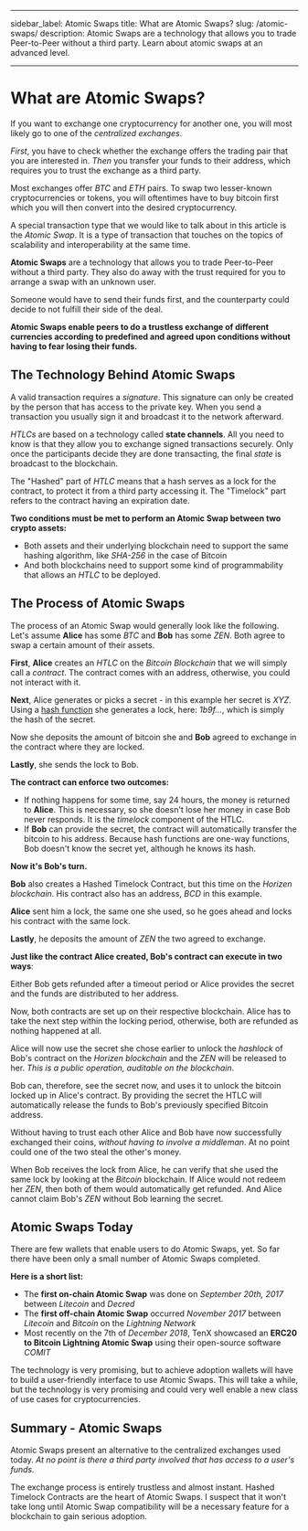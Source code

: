 ﻿---

sidebar_label: Atomic Swaps
title: What are Atomic Swaps?
slug: /atomic-swaps/
description: Atomic Swaps are a technology that allows you to trade Peer-to-Peer without a third party. Learn about atomic swaps at an advanced level.

---

# What are Atomic Swaps?

If you want to exchange one cryptocurrency for another one, you will most likely go to one of the _centralized exchanges_. 

_First_, you have to check whether the exchange offers the trading pair that you are interested in. _Then_ you transfer your funds to their address, which requires you to trust the exchange as a third party. 

Most exchanges offer _BTC_ and _ETH_ pairs. To swap two lesser-known cryptocurrencies or tokens, you will oftentimes have to buy bitcoin first which you will then convert into the desired cryptocurrency.

A special transaction type that we would like to talk about in this article is the _Atomic Swap_. It is a type of transaction that touches on the topics of scalability and interoperability at the same time.

**Atomic Swaps** are a technology that allows you to trade Peer-to-Peer without a third party. They also do away with the trust required for you to arrange a swap with an unknown user. 

Someone would have to send their funds first, and the counterparty could decide to not fulfill their side of the deal. 

**Atomic Swaps enable peers to do a trustless exchange of different currencies according to predefined and agreed upon conditions without having to fear losing their funds.**

## The Technology Behind Atomic Swaps

A valid transaction requires a _signature_. This signature can only be created by the person that has access to the private key. When you send a transaction you usually sign it and broadcast it to the network afterward.

_HTLCs_ are based on a technology called **state channels**. All you need to know is that they allow you to exchange signed transactions securely. Only once the participants decide they are done transacting, the final _state_ is broadcast to the blockchain.

The "Hashed" part of _HTLC_ means that a hash serves as a lock for the contract, to protect it from a third party accessing it. The "Timelock" part refers to the contract having an expiration date.

**Two conditions must be met to perform an Atomic Swap between two crypto assets:** 

- Both assets and their underlying blockchain need to support the same hashing algorithm, like _SHA-256_ in the case of Bitcoin 
- And both blockchains need to support some kind of programmability that allows an *HTLC* to be deployed.

## The Process of Atomic Swaps

The process of an Atomic Swap would generally look like the following. Let's assume **Alice** has some _BTC_ and **Bob** has some _ZEN_. Both agree to swap a certain amount of their assets.

**First**, **Alice** creates an _HTLC_ on the _Bitcoin Blockchain_ that we will simply call a _contract_. The contract comes with an address, otherwise, you could not interact with it. 

**Next**, Alice generates or picks a secret - in this example her secret is _XYZ_. Using a [hash function](https://www.horizen.io/academy/hash-functions/) she generates a lock, here: _1b9f..._, which is simply the hash of the secret. 

Now she deposits the amount of bitcoin she and **Bob** agreed to exchange in the contract where they are locked. 

**Lastly**, she sends the lock to Bob.

**The contract can enforce two outcomes:**

- If nothing happens for some time, say 24 hours, the money is returned to **Alice**. This is necessary, so she doesn't lose her money in case Bob never responds. It is the _timelock_ component of the HTLC.
- If **Bob** can provide the secret, the contract will automatically transfer the bitcoin to his address. Because hash functions are one-way functions, Bob doesn't know the secret yet, although he knows its hash.

**Now it's Bob's turn.**

**Bob** also creates a Hashed Timelock Contract, but this time on the _Horizen blockchain_. 
His contract also has an address, _BCD_ in this example. 

**Alice** sent him a lock, the same one she used, so he goes ahead and locks his contract with the same lock. 

**Lastly**, he deposits the amount of _ZEN_ the two agreed to exchange. 

**Just like the contract Alice created, Bob's contract can execute in two ways**: 

Either Bob gets refunded after a timeout period or Alice provides the secret and the funds are distributed to her address.

Now, both contracts are set up on their respective blockchain. Alice has to take the next step within the locking period, otherwise, both are refunded as nothing happened at all.


Alice will now use the secret she chose earlier to unlock the _hashlock_ of Bob's contract on the _Horizen blockchain_ and the _ZEN_ will be released to her. _This is a public operation, auditable on the blockchain_. 

Bob can, therefore, see the secret now, and uses it to unlock the bitcoin locked up in Alice's contract. By providing the secret the HTLC will automatically release the funds to Bob's previously specified Bitcoin address.

Without having to trust each other Alice and Bob have now successfully exchanged their coins, _without having to involve a middleman_. At no point could one of the two steal the other's money. 

When Bob receives the lock from Alice, he can verify that she used the same lock by looking at the _Bitcoin_ blockchain. If Alice would not redeem her _ZEN_, then both of them would automatically get refunded. And Alice cannot claim Bob's _ZEN_ without Bob learning the secret.

## Atomic Swaps Today

There are few wallets that enable users to do Atomic Swaps, yet. So far there have been only a small number of Atomic Swaps completed. 

**Here is a short list:**

- The **first on-chain Atomic Swap** was done on _September 20th, 2017_ between _Litecoin_ and _Decred_
- The **first off-chain Atomic Swap** occurred _November 2017_ between _Litecoin_ and _Bitcoin_ on the _Lightning Network_
- Most recently on the 7th of _December 2018_, TenX showcased an **ERC20 to Bitcoin Lightning Atomic Swap** using their open-source software _COMIT_

The technology is very promising, but to achieve adoption wallets will have to build a user-friendly interface to use Atomic Swaps. This will take a while, but the technology is very promising and could very well enable a new class of use cases for cryptocurrencies.

## Summary - Atomic Swaps

Atomic Swaps present an alternative to the centralized exchanges used today. _At no point is there a third party involved that has access to a user's funds._

The exchange process is entirely trustless and almost instant. Hashed Timelock Contracts are the heart of Atomic Swaps. I suspect that it won't take long until Atomic Swap compatibility will be a necessary feature for a blockchain to gain serious adoption.
